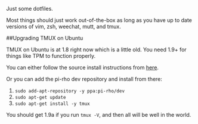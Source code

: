 Just some dotfiles.

Most things should just work out-of-the-box as long as you have up to date
versions of vim, zsh, weechat, mutt, and tmux.

##Upgrading TMUX on Ubuntu

TMUX on Ubuntu is at 1.8 right now which is a little old. You need 1.9+ for
things like TPM to function properly.

You can either follow the source install instructions from
[here](http://sourceforge.net/p/tmux/tmux-code/ci/master/tree/README).

Or you can add the pi-rho dev repository and install from there:

1. `sudo add-apt-repository -y ppa:pi-rho/dev`
2. `sudo apt-get update`
3. `sudo apt-get install -y tmux`

You should get 1.9a if you run `tmux -V`, and then all will be well in the world.
